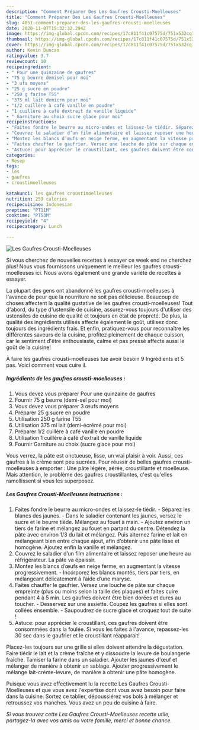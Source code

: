 ```yaml
---
description: "Comment Préparer Des Les Gaufres Crousti-Moelleuses"
title: "Comment Préparer Des Les Gaufres Crousti-Moelleuses"
slug: 4851-comment-preparer-des-les-gaufres-crousti-moelleuses
date: 2020-11-07T15:32:32.294Z
image: https://img-global.cpcdn.com/recipes/17c811f41c07575d/751x532cq70/les-gaufres-crousti-moelleuses-photo-principale-de-la-recette.jpg
thumbnail: https://img-global.cpcdn.com/recipes/17c811f41c07575d/751x532cq70/les-gaufres-crousti-moelleuses-photo-principale-de-la-recette.jpg
cover: https://img-global.cpcdn.com/recipes/17c811f41c07575d/751x532cq70/les-gaufres-crousti-moelleuses-photo-principale-de-la-recette.jpg
author: Kevin Duncan
ratingvalue: 3.7
reviewcount: 10
recipeingredient:
- " Pour une quinzaine de gaufres"
- "75 g beurre demisel pour moi"
- "3 ufs moyens"
- "25 g sucre en poudre"
- "250 g farine T55"
- "375 ml lait demicrm pour moi"
- "1/2 cuillère à café vanille en poudre"
- "1 cuillère à café dextrait de vanille liquide"
- " Garniture au choix sucre glace pour moi"
recipeinstructions:
- "Faites fondre le beurre au micro-ondes et laissez-le tiédir. Séparez les blancs des jaunes. Dans le saladier contenant les jaunes, versez le sucre et le beurre tiède. Mélangez au fouet à main. Ajoutez environ un tiers de farine et mélangez au fouet en partant du centre. Détendez la pâte avec environ 1/3 du lait et mélangez. Puis alternez farine et lait en mélangeant bien entre chaque ajout, afin d’obtenir une pâte lisse et homogène. Ajoutez enfin la vanille et mélangez."
- "Couvrez le saladier d’un film alimentaire et laissez reposer une heure au réfrigérateur. La pâte va épaissir."
- "Montez les blancs d’œufs en neige ferme, en augmentant la vitesse progressivement. Incorporez les blancs montés, tiers par tiers, en mélangeant délicatement à l’aide d’une maryse."
- "Faites chauffer le gaufrier. Versez une louche de pâte sur chaque empreinte (plus ou moins selon la taille des plaques) et faites cuire pendant 4 à 5 min. Les gaufres doivent être bien dorées et dures au toucher. Desservez sur une assiette. Coupez les gaufres si elles sont collées ensemble. Saupoudrez de sucre glace et croquez tout de suite !"
- "Astuce: pour apprécier le croustillant, ces gaufres doivent être consommées dans la foulée. Si vous les faites à l&#39;avance, repassez-les 30 sec dans le gaufrier et le croustillant réapparait!"
categories:
- Resep
tags:
- les
- gaufres
- croustimoelleuses

katakunci: les gaufres croustimoelleuses 
nutrition: 259 calories
recipecuisine: Indonesian
preptime: "PT11M"
cooktime: "PT53M"
recipeyield: "4"
recipecategory: Lunch

---
```



![Les Gaufres Crousti-Moelleuses](https://img-global.cpcdn.com/recipes/17c811f41c07575d/751x532cq70/les-gaufres-crousti-moelleuses-photo-principale-de-la-recette.jpg)

Si vous cherchez de nouvelles recettes à essayer ce week end ne cherchez plus! Nous vous fournissons uniquement le meilleur les gaufres crousti-moelleuses ici. Nous avons également une grande variété de recettes à essayer.

La plupart des gens ont abandonné les gaufres crousti-moelleuses à l'avance de peur que la nourriture ne soit pas délicieuse. Beaucoup de choses affectent la qualité gustative de les gaufres crousti-moelleuses! Tout d'abord, du type d'ustensile de cuisine, assurez-vous toujours d'utiliser des ustensiles de cuisine de qualité et toujours en état de propreté. De plus, la qualité des ingrédients utilisés affecte également le goût, utilisez donc toujours des ingrédients frais. Et enfin, pratiquez-vous pour reconnaître les différentes saveurs de la cuisine, profitez pleinement de chaque cuisson, car le sentiment d'être enthousiaste, calme et pas pressé affecte aussi le goût de la cuisine!

<!--inarticleads1-->

À faire les gaufres crousti-moelleuses tue avoir besoin 9 Ingrédients et 5 pas. Voici comment vous cuire il.

##### Ingrédients de les gaufres crousti-moelleuses :

1. Vous devez vous préparer  Pour une quinzaine de gaufres
1. Fournir 75 g beurre (demi-sel pour moi)
1. Vous devez vous préparer 3 œufs moyens
1. Préparer 25 g sucre en poudre
1. Utilisation 250 g farine T55
1. Utilisation 375 ml lait (demi-écrémé pour moi)
1. Préparer 1/2 cuillère à café vanille en poudre
1. Utilisation 1 cuillère à café d’extrait de vanille liquide
1. Fournir  Garniture au choix (sucre glace pour moi)


Vous verrez, la pâte est onctueuse, lisse, un vrai plaisir à voir. Aussi, ces gaufres à la crème sont peu sucrées. Pour réussir de belles gaufres crousti-moelleuses à emporter : Une pâte légère, aérée, croustillante et moelleuse. Mais attention, le problème des gaufres croustillantes, c&#39;est qu&#39;elles ramollissent si vous les superposez. 

<!--inarticleads2-->

##### Les Gaufres Crousti-Moelleuses instructions :

1. Faites fondre le beurre au micro-ondes et laissez-le tiédir. - Séparez les blancs des jaunes. - Dans le saladier contenant les jaunes, versez le sucre et le beurre tiède. Mélangez au fouet à main. - Ajoutez environ un tiers de farine et mélangez au fouet en partant du centre. Détendez la pâte avec environ 1/3 du lait et mélangez. Puis alternez farine et lait en mélangeant bien entre chaque ajout, afin d’obtenir une pâte lisse et homogène. Ajoutez enfin la vanille et mélangez.
1. Couvrez le saladier d’un film alimentaire et laissez reposer une heure au réfrigérateur. La pâte va épaissir.
1. Montez les blancs d’œufs en neige ferme, en augmentant la vitesse progressivement. - Incorporez les blancs montés, tiers par tiers, en mélangeant délicatement à l’aide d’une maryse.
1. Faites chauffer le gaufrier. Versez une louche de pâte sur chaque empreinte (plus ou moins selon la taille des plaques) et faites cuire pendant 4 à 5 min. Les gaufres doivent être bien dorées et dures au toucher. - Desservez sur une assiette. Coupez les gaufres si elles sont collées ensemble. - Saupoudrez de sucre glace et croquez tout de suite !
1. Astuce: pour apprécier le croustillant, ces gaufres doivent être consommées dans la foulée. Si vous les faites à l&#39;avance, repassez-les 30 sec dans le gaufrier et le croustillant réapparait!


Placez-les toujours sur une grille si elles doivent attendre la dégustation. Faire tiédir le lait et la crème fraîche et y dissoudre la levure de boulangerie fraîche. Tamiser la farine dans un saladier. Ajouter les jaunes d&#39;œuf et mélanger de manière à obtenir un sablage. Ajouter progressivement le mélange lait-crème-levure, de manière à obtenir une pâte homogène. 

<!--inarticleads1-->

<p>
Puisque vous avez effectivement lu la recette Les Gaufres Crousti-Moelleuses et que vous avez l'expertise dont vous avez besoin pour faire dans la cuisine. Sortez ce tablier, dépoussiérez vos bols à mélanger et retroussez vos manches. Vous avez un peu de cuisine à faire.
</p>

<p>
<i>Si vous trouvez cette Les Gaufres Crousti-Moelleuses recette utile, partagez-la avec vos amis ou votre famille, merci et bonne chance.</i>
</p>
